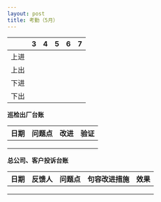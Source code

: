 ```yaml
---
layout: post
title: 考勤（5月）
---
```



|  |  3  |  4  |  5  | 6 | 7|
|:---:| :-- | :-- | :--|:--|:--|
| 上进 | | | | | |
| 上出 | | | | | |
| 下进 | | | | | |
| 下出 | | | | | |

**巡检出厂台账**

| 日期 | 问题点 | 改进 | 验证 |
| :--: | :--- | :---: | :--- |
|  |  |  |  |
|  |  |  |  |
|  |  |  |  |

**总公司、客户投诉台账**

| 日期 | 反馈人 | 问题点 |句容改进措施 | 效果 |
| :--: | :--- | :---: | :--- | :--- |
|  |  |  |  ||
|  |  |  |  ||
|  |  |  |  ||
